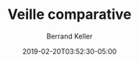 ---
title: Veille comparative
seo_title: Benchmark
summary:
description: 
slug: benchmark
author: Berrand Keller

draft: false
date: 2019-02-20T03:52:30-05:00

feature_image: web-design.jpg
---